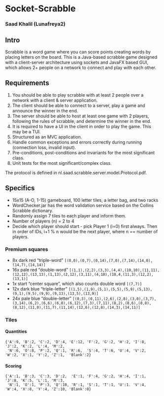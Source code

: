 # Socket-Scrabble
### Saad Khalil (Lunafreya2)

## Intro
Scrabble is a word game where you can score points creating words by placing letters on the board. 
This is a Java-based scrabble game designed with a client-server architecture using sockets and JavaFX based GUI, 
which allows 2+ people on a network to connect and play with each other.

## Requirements
1. You should be able to play scrabble with at least 2 people over a network with a client
& server application. 
2. The client should be able to connect to a server, play a game and announce the
winner in the end.
3. The server should be able to host at least one game with 2 players, following the rules
of scrabble, and determine the winner in the end.
4. It is required to have a UI in the client in order to play the game. This may be a TUI.
5. Structured as an MVC application.
6. Handle common exceptions and errors correctly during
running (connection loss, invalid input).
7. Pre-conditions, post-conditions and invariants for the most significant class.
8. Unit tests for the most significant/complex class.

The protocol is defined in nl.saad.scrabble.server.model.Protocol.pdf.

## Specifics
- 15x15 (A-O, 1-15) gameboard, 100 letter tiles, a letter bag, and two racks
- WordChecker.jar has the word validation service based on the Collins Scrabble dictionary.
- Randomly assign 7 tiles to each player and inform them.
- Number of players (n) = 2 to 4
- Decide which player should start - pick Player 1 (i=0) first always. Then in order of IDs, i+1 % n would be the next player, where n == number of players.

### Premium squares
- 8x dark red “triple-word”    `[(0,0),(0,7),(0,14),(7,0),(7,14),(14,0),(14,7),(14,14)]`
- 16x pale red “double-word”    `[(1,1),(2,2),(3,3),(4,4),(10,10),(11,11),(12,12),(13,13),(1,13),(2,12),(3,11),(4,10),(10,4,(11,3),(12,2),(13,1)]`
- 1x start “center square”, which also counts double word    `[(7,7)]`
- 12x dark blue “triple-letter”    `[(1,5),(1,9),(5,1),(5,5),(5,9),(5,13),(9,1),(9,5),(9,9),(9,13),(13,5),(13,9)]`
- 24x pale blue “double-letter”   `[(0,3),(0,11),(2,6),(2,8),(3,0),(3,7),(3,14),(6,2),(6,6),(6,8),(6,12),(7,3),(7,11),(8,2),(8,6),(8,8),(8,12),(11,0),(11,7),(11,14),(12,6),(12,8),(14,3),(14,11)]`


### Tiles
#### Quantities
```
{'A':9, 'B':2, 'C':2, 'D':4, 'E':12, 'F':2, 'G':2, 'H':2, 'I':8, 'J':2, 'K':2, 'L':4, 'M':2, 
 'N':6, 'O':8, 'P':2, 'Q':1, 'R':6,  'S':4, 'T':6, 'U':4, 'V':2, 'W':2, 'X':1, 'Y':2, 'Z':1,  'Blank':2}
```
#### Scoring
```
{'A':1, 'B':3, 'C':3, 'D':2,  'E':1, 'F':4, 'G':2, 'H':4, 'I':1, 'J':8, 'K':5, 'L':1, 'M':3, 
 'N':1, 'O':1, 'P':3, 'Q':10, 'R':1, 'S':1, 'T':1, 'U':1. 'V':4, 'W':4, 'X':8, 'Y':4, 'Z':10, 'Blank':0}
```
